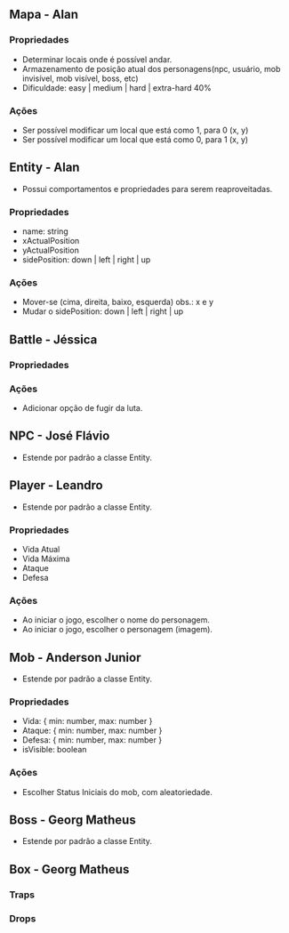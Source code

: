 ## Mapa - Alan

### Propriedades
- Determinar locais onde é possível andar.
- Armazenamento de posição atual dos personagens(npc, usuário, mob invisível, mob visível, boss, etc)
- Dificuldade: easy | medium | hard | extra-hard
40%

### Ações
- Ser possível modificar um local que está como 1, para 0 (x, y)
- Ser possível modificar um local que está como 0, para 1 (x, y)

## Entity - Alan
* Possui comportamentos e propriedades para serem reaproveitadas.

### Propriedades
- name: string
- xActualPosition
- yActualPosition
- sidePosition: down | left | right | up

### Ações
- Mover-se (cima, direita, baixo, esquerda) obs.: x e y
- Mudar o sidePosition: down | left | right | up

## Battle - Jéssica

### Propriedades

### Ações
- Adicionar opção de fugir da luta.

## NPC - José Flávio
* Estende por padrão a classe Entity.

## Player - Leandro
* Estende por padrão a classe Entity.

### Propriedades
- Vida Atual
- Vida Máxima
- Ataque
- Defesa

### Ações
- Ao iniciar o jogo, escolher o nome do personagem.
- Ao iniciar o jogo, escolher o personagem (imagem).


## Mob - Anderson Junior
* Estende por padrão a classe Entity.

### Propriedades
- Vida: {
  min: number,
  max: number
}
- Ataque: {
  min: number,
  max: number
}
- Defesa: {
  min: number,
  max: number
}
- isVisible: boolean

### Ações
- Escolher Status Iniciais do mob, com aleatoriedade.

## Boss - Georg Matheus
* Estende por padrão a classe Entity.

## Box - Georg Matheus

### Traps

### Drops

